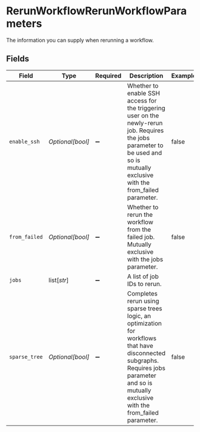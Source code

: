 # RerunWorkflowRerunWorkflowParameters

The information you can supply when rerunning a workflow.


## Fields

| Field                                                                                                                                                                                          | Type                                                                                                                                                                                           | Required                                                                                                                                                                                       | Description                                                                                                                                                                                    | Example                                                                                                                                                                                        |
| ---------------------------------------------------------------------------------------------------------------------------------------------------------------------------------------------- | ---------------------------------------------------------------------------------------------------------------------------------------------------------------------------------------------- | ---------------------------------------------------------------------------------------------------------------------------------------------------------------------------------------------- | ---------------------------------------------------------------------------------------------------------------------------------------------------------------------------------------------- | ---------------------------------------------------------------------------------------------------------------------------------------------------------------------------------------------- |
| `enable_ssh`                                                                                                                                                                                   | *Optional[bool]*                                                                                                                                                                               | :heavy_minus_sign:                                                                                                                                                                             | Whether to enable SSH access for the triggering user on the newly-rerun job. Requires the jobs parameter to be used and so is mutually exclusive with the from_failed parameter.               | false                                                                                                                                                                                          |
| `from_failed`                                                                                                                                                                                  | *Optional[bool]*                                                                                                                                                                               | :heavy_minus_sign:                                                                                                                                                                             | Whether to rerun the workflow from the failed job. Mutually exclusive with the jobs parameter.                                                                                                 | false                                                                                                                                                                                          |
| `jobs`                                                                                                                                                                                         | list[*str*]                                                                                                                                                                                    | :heavy_minus_sign:                                                                                                                                                                             | A list of job IDs to rerun.                                                                                                                                                                    |                                                                                                                                                                                                |
| `sparse_tree`                                                                                                                                                                                  | *Optional[bool]*                                                                                                                                                                               | :heavy_minus_sign:                                                                                                                                                                             | Completes rerun using sparse trees logic, an optimization for workflows that have disconnected subgraphs. Requires jobs parameter and so is mutually exclusive with the from_failed parameter. | false                                                                                                                                                                                          |